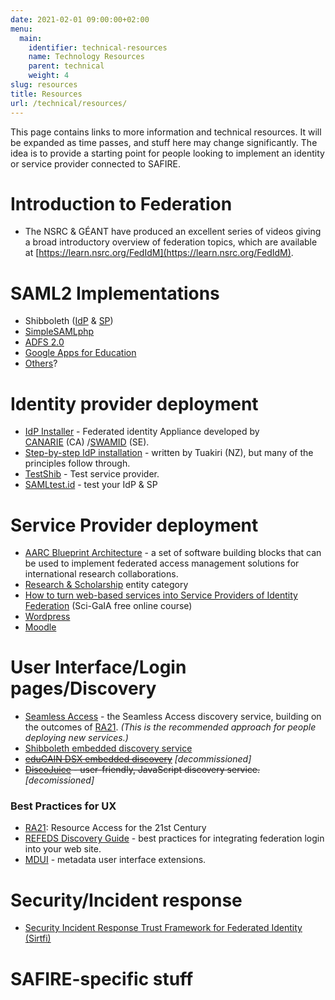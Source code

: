 ```yaml
---
date: 2021-02-01 09:00:00+02:00
menu:
  main:
    identifier: technical-resources
    name: Technology Resources
    parent: technical
    weight: 4
slug: resources
title: Resources
url: /technical/resources/
---
```


This page contains links to more information and technical resources. It will be expanded as time passes, and stuff here may change significantly. The idea is to provide a starting point for people looking to implement an identity or service provider connected to SAFIRE.

# Introduction to Federation

  * The NSRC & GÉANT have produced an excellent series of videos giving a broad introductory overview of federation topics, which are available at [https://learn.nsrc.org/FedIdM](https://learn.nsrc.org/FedIdM).

# SAML2 Implementations

  * Shibboleth ([IdP](https://shibboleth.net/products/identity-provider) & [SP](https://shibboleth.net/products/service-provider))
  * [SimpleSAMLphp](https://simplesamlphp.org/)
  * [ADFS 2.0](https://technet.microsoft.com/en-us/windowsserver/dd448613.aspx)
  * [Google Apps for Education](https://support.google.com/a/topic/6194927)
  * [Others](https://en.wikipedia.org/wiki/SAML-based_products_and_services)?

# Identity provider deployment

  * [IdP Installer](https://github.com/idp-installer-manager/idp-installer-global) - Federated identity Appliance developed by [CANARIE](http://www.canarie.ca/en/caf-service/about) (CA) /[SWAMID](http://www.swamid.se/) (SE).
  * [Step-by-step IdP installation](https://tuakiri.ac.nz/confluence/display/Tuakiri/Installing+a+Shibboleth+3.x+IdP) - written by Tuakiri (NZ), but many of the principles follow through.
  * [TestShib](http://www.testshib.org/) - Test service provider.
  * [SAMLtest.id](https://samltest.id/) - test your IdP & SP

# Service Provider deployment

  * [AARC Blueprint Architecture](https://aarc-project.eu/architecture/) - a set of software building blocks that can be used to implement federated access management solutions for international research collaborations.
  * [Research & Scholarship](https://wiki.refeds.org/display/ENT/Research+and+Scholarship+FAQ) entity category
  * [How to turn web-based services into Service Providers of Identity Federation](http://courses.sci-gaia.eu/courses/GARR/SP101/2015_T4/about) (Sci-GaIA free online course)
  * [Wordpress](https://wordpress.org/plugins/shibboleth/)
  * [Moodle](https://docs.moodle.org/31/en/Shibboleth)

# User Interface/Login pages/Discovery

  * [Seamless Access](https://seamlessaccess.org/) - the Seamless Access discovery service, building on the outcomes of [RA21](https://ra21.org/). _(This is the recommended approach for people deploying new services.)_
  * [Shibboleth embedded discovery service](https://wiki.shibboleth.net/confluence/display/EDS10/Embedded+Discovery+Service)
  * ~~[eduGAIN DSX embedded discovery](https://wiki.geant.org/display/eduGAIN/Embedded+Discovery)~~ *[decommissioned]*
  * ~~[DiscoJuice](http://discojuice.org/) - user-friendly, JavaScript discovery service.~~ *[decomissioned]*

### Best Practices for UX
  * [RA21](https://ra21.org/): Resource Access for the 21st Century
  * [REFEDS Discovery Guide](https://discovery.refeds.org/) - best practices for integrating federation login into your web site.
  * [MDUI](https://wiki.refeds.org/display/FBP/MDUI+Advice) - metadata user interface extensions.

# Security/Incident response

  * [Security Incident Response Trust Framework for Federated Identity (Sirtfi)](https://refeds.org/sirtfi)

# SAFIRE-specific stuff

